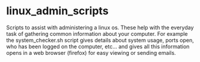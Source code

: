 # linux_admin_scripts
Scripts to assist with administering a linux os.
These help with the everyday task of gathering common information about your computer. For example the system_checker.sh script
gives details about system usage, ports open, who has been logged on the computer, etc... and gives all this information opens 
in a web browser (firefox) for easy viewing or sending emails.
